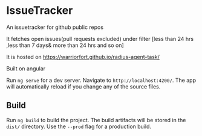 # IssueTracker

An issuetracker for github public repos

It fetches open issues(pull requests excluded) under filter [less than 24 hrs ,less than 7 days& more than 24 hrs and so on]

It is hosted on https://warriorfort.github.io/radius-agent-task/

Built on angular 

Run `ng serve` for a dev server. Navigate to `http://localhost:4200/`. The app will automatically reload if you change any of the source files.



## Build

Run `ng build` to build the project. The build artifacts will be stored in the `dist/` directory. Use the `--prod` flag for a production build.

